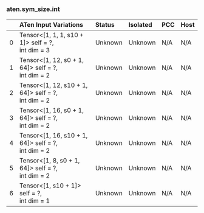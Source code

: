 ### aten.sym_size.int
|    | ATen Input Variations                                 | Status   | Isolated   | PCC   | Host   |
|---:|:------------------------------------------------------|:---------|:-----------|:------|:-------|
|  0 | Tensor<[1, 1, 1, s10 + 1]> self = ?,<br>int dim = 3   | Unknown  | Unknown    | N/A   | N/A    |
|  1 | Tensor<[1, 12, s0 + 1, 64]> self = ?,<br>int dim = 2  | Unknown  | Unknown    | N/A   | N/A    |
|  2 | Tensor<[1, 12, s10 + 1, 64]> self = ?,<br>int dim = 2 | Unknown  | Unknown    | N/A   | N/A    |
|  3 | Tensor<[1, 16, s0 + 1, 64]> self = ?,<br>int dim = 2  | Unknown  | Unknown    | N/A   | N/A    |
|  4 | Tensor<[1, 16, s10 + 1, 64]> self = ?,<br>int dim = 2 | Unknown  | Unknown    | N/A   | N/A    |
|  5 | Tensor<[1, 8, s0 + 1, 64]> self = ?,<br>int dim = 2   | Unknown  | Unknown    | N/A   | N/A    |
|  6 | Tensor<[1, s10 + 1]> self = ?,<br>int dim = 1         | Unknown  | Unknown    | N/A   | N/A    |

